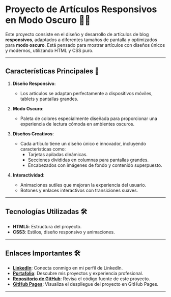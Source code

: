 # Proyecto de Artículos Responsivos en Modo Oscuro 📝🌑

Este proyecto consiste en el diseño y desarrollo de artículos de blog **responsivos**, adaptados a diferentes tamaños de pantalla y optimizados para **modo oscuro**. Está pensado para mostrar artículos con diseños únicos y modernos, utilizando HTML y CSS puro.

---

## **Características Principales** 🚀

1. **Diseño Responsivo**:
   - Los artículos se adaptan perfectamente a dispositivos móviles, tablets y pantallas grandes.
   
2. **Modo Oscuro**:
   - Paleta de colores especialmente diseñada para proporcionar una experiencia de lectura cómoda en ambientes oscuros.

3. **Diseños Creativos**:
   - Cada artículo tiene un diseño único e innovador, incluyendo características como:
     - Tarjetas apiladas dinámicas.
     - Secciones divididas en columnas para pantallas grandes.
     - Encabezados con imágenes de fondo y contenido superpuesto.

4. **Interactividad**:
   - Animaciones sutiles que mejoran la experiencia del usuario.
   - Botones y enlaces interactivos con transiciones suaves.

---

## **Tecnologías Utilizadas** 🛠️

- **HTML5**: Estructura del proyecto.
- **CSS3**: Estilos, diseño responsivo y animaciones.

---

## **Enlaces Importantes** 🛠️

- **[LinkedIn](https://www.linkedin.com/feed/)**: Conecta conmigo en mi perfil de LinkedIn.
- **[Portafolio](https://guillermosoftwareengineer.github.io/Portfolio/)**: Descubre mis proyectos y experiencia profesional.
- **[Repositorio de GitHub](https://github.com/guillermoSoftwareEngineer)**: Revisa el código fuente de este proyecto.
- **[GitHub Pages](https://guillermosoftwareengineer.github.io/articles/)**: Visualiza el despliegue del proyecto en GitHub Pages.

---



